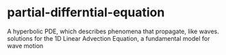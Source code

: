 # partial-differntial-equation
A hyperbolic PDE, which describes phenomena that propagate, like waves. solutions for the 1D Linear Advection Equation, a fundamental model for wave motion
